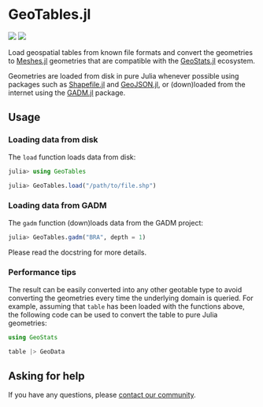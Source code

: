 # GeoTables.jl

[![][build-img]][build-url] [![][codecov-img]][codecov-url]

Load geospatial tables from known file formats and convert the
geometries to [Meshes.jl](https://github.com/JuliaGeometry/Meshes.jl)
geometries that are compatible with the
[GeoStats.jl](https://github.com/JuliaEarth/GeoStats.jl) ecosystem. 

Geometries are loaded from disk in pure Julia whenever possible
using packages such as [Shapefile.jl](https://github.com/JuliaGeo/Shapefile.jl)
and [GeoJSON.jl](https://github.com/JuliaGeo/GeoJSON.jl), or
(down)loaded from the internet using the
[GADM.jl](https://github.com/JuliaGeo/GADM.jl) package.

## Usage

### Loading data from disk

The `load` function loads data from disk:

```julia
julia> using GeoTables

julia> GeoTables.load("/path/to/file.shp")
```

### Loading data from GADM

The `gadm` function (down)loads data from the GADM project:

```julia
julia> GeoTables.gadm("BRA", depth = 1)
```

Please read the docstring for more details.

### Performance tips

The result can be easily converted into any other geotable type
to avoid converting the geometries every time the underlying
domain is queried. For example, assuming that `table` has been
loaded with the functions above, the following code can be used
to convert the table to pure Julia geometries:

```julia
using GeoStats

table |> GeoData
```

## Asking for help

If you have any questions, please [contact our community](https://juliaearth.github.io/GeoStats.jl/stable/about/community.html).

[build-img]: https://img.shields.io/github/workflow/status/JuliaEarth/GeoTables.jl/CI?style=flat-square
[build-url]: https://github.com/JuliaEarth/GeoTables.jl/actions

[codecov-img]: https://img.shields.io/codecov/c/github/JuliaEarth/GeoTables.jl?style=flat-square
[codecov-url]: https://codecov.io/gh/JuliaEarth/GeoTables.jl
